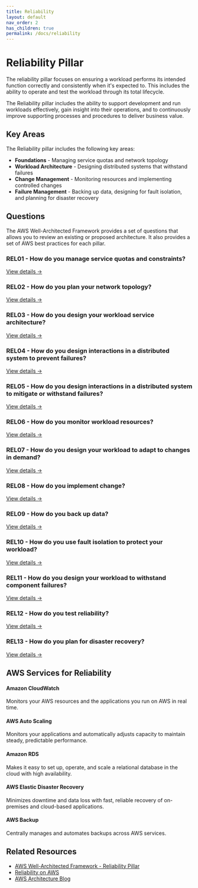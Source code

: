```yaml
---
title: Reliability
layout: default
nav_order: 2
has_children: true
permalink: /docs/reliability
---
```


<div class="pillar-header">
  <h1>Reliability Pillar</h1>
  <p>The reliability pillar focuses on ensuring a workload performs its intended function correctly and consistently when it's expected to. This includes the ability to operate and test the workload through its total lifecycle.</p>
</div>

The Reliability pillar includes the ability to support development and run workloads effectively, gain insight into their operations, and to continuously improve supporting processes and procedures to deliver business value.

## Key Areas

The Reliability pillar includes the following key areas:

- **Foundations** - Managing service quotas and network topology
- **Workload Architecture** - Designing distributed systems that withstand failures
- **Change Management** - Monitoring resources and implementing controlled changes
- **Failure Management** - Backing up data, designing for fault isolation, and planning for disaster recovery

## Questions

The AWS Well-Architected Framework provides a set of questions that allows you to review an existing or proposed architecture. It also provides a set of AWS best practices for each pillar.

<div class="question-cards">
  <div class="question-card">
    <h3>REL01 - How do you manage service quotas and constraints?</h3>
    <a href="./REL01">View details →</a>
  </div>
  <div class="question-card">
    <h3>REL02 - How do you plan your network topology?</h3>
    <a href="./REL02">View details →</a>
  </div>
  <div class="question-card">
    <h3>REL03 - How do you design your workload service architecture?</h3>
    <a href="./REL03">View details →</a>
  </div>
  <div class="question-card">
    <h3>REL04 - How do you design interactions in a distributed system to prevent failures?</h3>
    <a href="./REL04">View details →</a>
  </div>
  <div class="question-card">
    <h3>REL05 - How do you design interactions in a distributed system to mitigate or withstand failures?</h3>
    <a href="./REL05">View details →</a>
  </div>
  <div class="question-card">
    <h3>REL06 - How do you monitor workload resources?</h3>
    <a href="./REL06">View details →</a>
  </div>
  <div class="question-card">
    <h3>REL07 - How do you design your workload to adapt to changes in demand?</h3>
    <a href="./REL07">View details →</a>
  </div>
  <div class="question-card">
    <h3>REL08 - How do you implement change?</h3>
    <a href="./REL08">View details →</a>
  </div>
  <div class="question-card">
    <h3>REL09 - How do you back up data?</h3>
    <a href="./REL09">View details →</a>
  </div>
  <div class="question-card">
    <h3>REL10 - How do you use fault isolation to protect your workload?</h3>
    <a href="./REL10">View details →</a>
  </div>
  <div class="question-card">
    <h3>REL11 - How do you design your workload to withstand component failures?</h3>
    <a href="./REL11">View details →</a>
  </div>
  <div class="question-card">
    <h3>REL12 - How do you test reliability?</h3>
    <a href="./REL12">View details →</a>
  </div>
  <div class="question-card">
    <h3>REL13 - How do you plan for disaster recovery?</h3>
    <a href="./REL13">View details →</a>
  </div>
</div>

## AWS Services for Reliability

<div class="aws-service">
  <div class="aws-service-content">
    <h4>Amazon CloudWatch</h4>
    <p>Monitors your AWS resources and the applications you run on AWS in real time.</p>
  </div>
</div>

<div class="aws-service">
  <div class="aws-service-content">
    <h4>AWS Auto Scaling</h4>
    <p>Monitors your applications and automatically adjusts capacity to maintain steady, predictable performance.</p>
  </div>
</div>

<div class="aws-service">
  <div class="aws-service-content">
    <h4>Amazon RDS</h4>
    <p>Makes it easy to set up, operate, and scale a relational database in the cloud with high availability.</p>
  </div>
</div>

<div class="aws-service">
  <div class="aws-service-content">
    <h4>AWS Elastic Disaster Recovery</h4>
    <p>Minimizes downtime and data loss with fast, reliable recovery of on-premises and cloud-based applications.</p>
  </div>
</div>

<div class="aws-service">
  <div class="aws-service-content">
    <h4>AWS Backup</h4>
    <p>Centrally manages and automates backups across AWS services.</p>
  </div>
</div>

<div class="related-resources">
  <h2>Related Resources</h2>
  <ul>
    <li><a href="https://docs.aws.amazon.com/wellarchitected/latest/reliability-pillar/welcome.html">AWS Well-Architected Framework - Reliability Pillar</a></li>
    <li><a href="https://aws.amazon.com/reliability/">Reliability on AWS</a></li>
    <li><a href="https://aws.amazon.com/blogs/architecture/">AWS Architecture Blog</a></li>
  </ul>
</div>